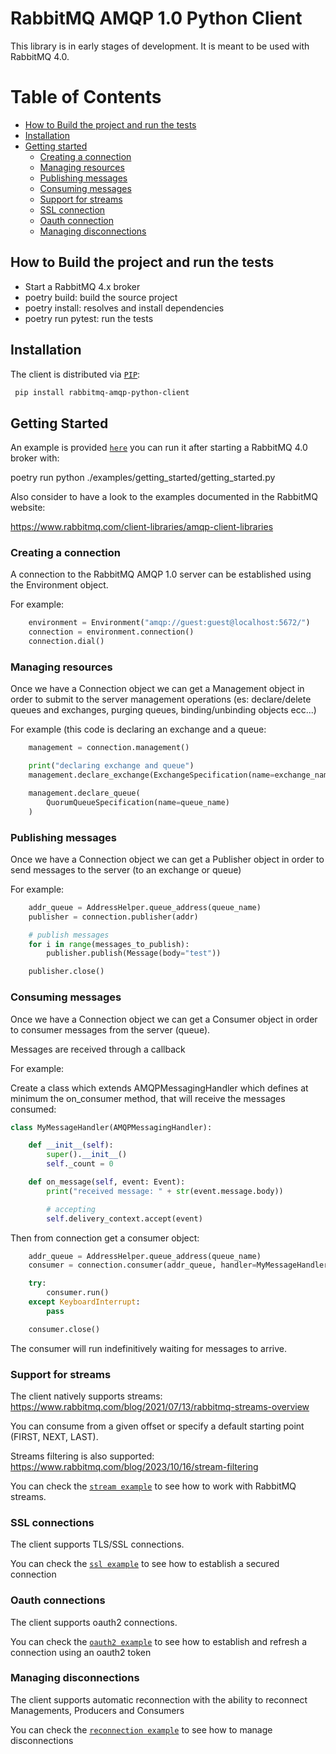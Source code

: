 # RabbitMQ AMQP 1.0 Python Client

This library is in early stages of development. It is meant to be used with RabbitMQ 4.0.

# Table of Contents

- [How to Build the project and run the tests](#How-to-Build-the-project-and-run-the-tests)
- [Installation](#Installation)
- [Getting started](#Getting-Started)
    * [Creating a connection](#Creating-a-connection)
    * [Managing resources](#Managing-resources)
    * [Publishing messages](#Publishing-messages)
    * [Consuming messages](#Consuming-messages)
    * [Support for streams](#support-for-streams)
    * [SSL connection](#ssl-connections)
    * [Oauth connection](#oauth-connections)
    * [Managing disconnections](#Managing-disconnections)


## How to Build the project and run the tests

- Start a RabbitMQ 4.x broker
- poetry build: build the source project
- poetry install: resolves and install dependencies
- poetry run pytest: run the tests

## Installation

The client is distributed via [`PIP`](https://pypi.org/project/rabbitmq-amqp-python-client/):
```bash
 pip install rabbitmq-amqp-python-client
```

## Getting Started

An example is provided [`here`](./examples/getting_started/getting_started.py) you can run it after starting a RabbitMQ 4.0 broker with:

poetry run python ./examples/getting_started/getting_started.py

Also consider to have a look to the examples documented in the RabbitMQ website: 

https://www.rabbitmq.com/client-libraries/amqp-client-libraries

### Creating a connection

A connection to the RabbitMQ AMQP 1.0 server can be established using the Environment object.

For example:

```python
    environment = Environment("amqp://guest:guest@localhost:5672/")
    connection = environment.connection()
    connection.dial()
```

### Managing resources

Once we have a Connection object we can get a Management object in order to submit to the server management operations
(es: declare/delete queues and exchanges, purging queues, binding/unbinding objects ecc...)

For example (this code is declaring an exchange and a queue:

```python
    management = connection.management()

    print("declaring exchange and queue")
    management.declare_exchange(ExchangeSpecification(name=exchange_name, arguments={}))

    management.declare_queue(
        QuorumQueueSpecification(name=queue_name)
    )
```

### Publishing messages

Once we have a Connection object we can get a Publisher object in order to send messages to the server (to an exchange or queue)

For example:

```python
    addr_queue = AddressHelper.queue_address(queue_name)
    publisher = connection.publisher(addr)

    # publish messages
    for i in range(messages_to_publish):
        publisher.publish(Message(body="test"))

    publisher.close()
```

### Consuming messages

Once we have a Connection object we can get a Consumer object in order to consumer messages from the server (queue).

Messages are received through a callback

For example:

Create a class which extends AMQPMessagingHandler which defines at minimum the on_consumer method, that will receive the 
messages consumed:

```python
class MyMessageHandler(AMQPMessagingHandler):

    def __init__(self):
        super().__init__()
        self._count = 0

    def on_message(self, event: Event):
        print("received message: " + str(event.message.body))

        # accepting
        self.delivery_context.accept(event)
```

Then from connection get a consumer object:

```python
    addr_queue = AddressHelper.queue_address(queue_name)
    consumer = connection.consumer(addr_queue, handler=MyMessageHandler())

    try:
        consumer.run()
    except KeyboardInterrupt:
        pass

    consumer.close()
```

The consumer will run indefinitively waiting for messages to arrive.

### Support for streams

The client natively supports streams: https://www.rabbitmq.com/blog/2021/07/13/rabbitmq-streams-overview

You can consume from a given offset or specify a default starting point (FIRST, NEXT, LAST).

Streams filtering is also supported: https://www.rabbitmq.com/blog/2023/10/16/stream-filtering

You can check the [`stream example`](./examples/streams/example_with_streams.py) to see how to work with RabbitMQ streams.

### SSL connections

The client supports TLS/SSL connections.

You can check the [`ssl example`](./examples/tls/tls_example.py) to see how to establish a secured connection

### Oauth connections

The client supports oauth2 connections.

You can check the [`oauth2 example`](./examples/oauth/oaut.py) to see how to establish and refresh a connection using an oauth2 token

### Managing disconnections

The client supports automatic reconnection with the ability to reconnect Managements, Producers and Consumers

You can check the [`reconnection example`](./examples/reconnection/reconnection_example.py) to see how to manage disconnections





